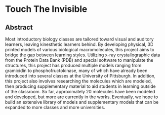 # Touch The Invisible

## Abstract
Most introductory biology classes are tailored toward visual and auditory learners, leaving kinesthetic learners behind. By developing physical, 3D printed models of various biological macromolecules, this project aims to bridge the gap between learning styles. Utilizing x-ray crystallographic data from the Protein Data Bank (PDB) and special software to manipulate the structures, this project has produced multiple models ranging from gramicidin to phosphofructokinase, many of which have already been introduced into several classes at the University of Pittsburgh. In addition, this project also involves researching the molecules which are modeled, then producing supplementary material to aid students in learning outside of the classroom. So far, approximately 20 molecules have been modeled and developed, but more are currently in the works. Eventually, we hope to build an extensive library of models and supplementary models that can be expanded to more classes and more universities.
